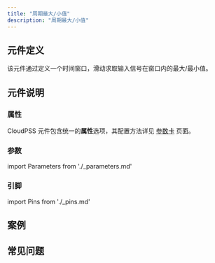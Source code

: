 ```yaml
---
title: "周期最大/小值"
description: "周期最大/小值"
---
```


## 元件定义
该元件通过定义一个时间窗口，滑动求取输入信号在窗口内的最大/最小值。
## 元件说明



### 属性

CloudPSS 元件包含统一的**属性**选项，其配置方法详见 [参数卡](docs/documents/software/10-xstudio/20-simstudio/40-workbench/20-function-zone/30-design-tab/30-param-panel/index.md) 页面。

### 参数

import Parameters from './_parameters.md'

<Parameters/>

### 引脚

import Pins from './_pins.md'

<Pins/>

## 案例

## 常见问题

